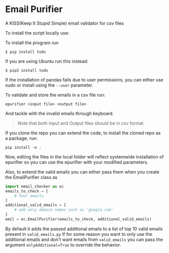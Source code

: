# Email Purifier

A KISS(Keep It Stupid Simple) email validator for csv files

To install the script locally use:

To install the program run

```bas
$ pip install todx
```

If you are using Ubuntu run this instead:

```
$ pip3 install todx
```

If the installation of pandas fails due to user permissions, you can either use sudo or install using the `--user` parameter.


To validate and store the emails in a csv file run:

```
epurifier <input file> <output file>
```

And tackle with the invalid emails through keyboard.


> Note that both input and Output files should be in csv format

If you clone the repo you can extend the code, to install the cloned repo as a package, run:

```
pip install -e .
```

Now, editing the files in the local folder will reflect systemwide installation of epurifier so you can use the epurifier with your modified parameters.

Also, to extend the valid emails you can either pass them when you create the EmailPurifier class as
```python
import email_checker as ec
emails_to_check = [
    # Your emails
]
additional_valid_emails = [
    # add only domain names such as 'google.com'
]
emil = ec.EmailPurifier(emails_to_check, additional_valid_emails)
```

By default it adds the passed additional emails to a list of top 10 valid emails present in `valid_emails.py`
If for some reason you want to only use the additional emails and don't want emails from `valid_emails` you can pass the argument `onlyAdditional=True` to override the behavior.
